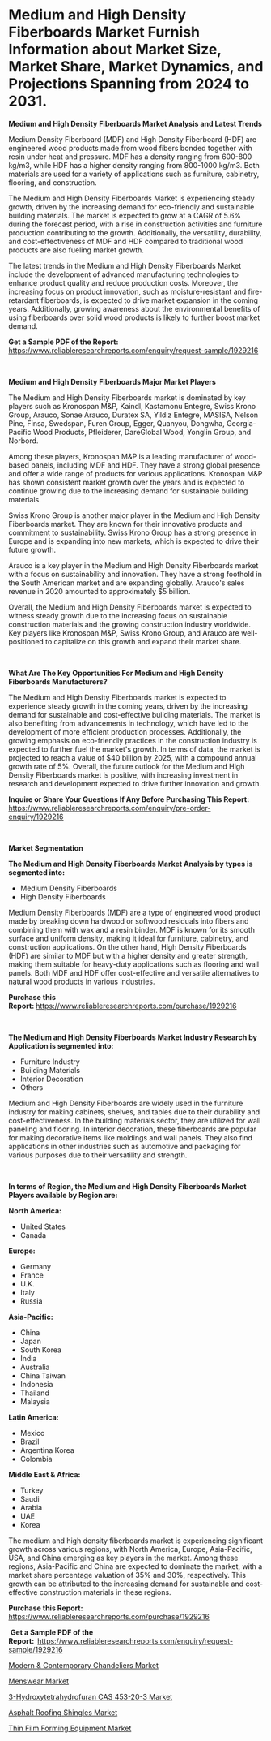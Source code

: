 <p><h1>Medium and High Density Fiberboards Market Furnish Information about Market Size, Market Share, Market Dynamics, and Projections Spanning from 2024 to 2031.</h1></p><p><strong>Medium and High Density Fiberboards Market Analysis and Latest Trends</strong></p>
<p><p>Medium Density Fiberboard (MDF) and High Density Fiberboard (HDF) are engineered wood products made from wood fibers bonded together with resin under heat and pressure. MDF has a density ranging from 600-800 kg/m3, while HDF has a higher density ranging from 800-1000 kg/m3. Both materials are used for a variety of applications such as furniture, cabinetry, flooring, and construction.</p><p>The Medium and High Density Fiberboards Market is experiencing steady growth, driven by the increasing demand for eco-friendly and sustainable building materials. The market is expected to grow at a CAGR of 5.6% during the forecast period, with a rise in construction activities and furniture production contributing to the growth. Additionally, the versatility, durability, and cost-effectiveness of MDF and HDF compared to traditional wood products are also fueling market growth.</p><p>The latest trends in the Medium and High Density Fiberboards Market include the development of advanced manufacturing technologies to enhance product quality and reduce production costs. Moreover, the increasing focus on product innovation, such as moisture-resistant and fire-retardant fiberboards, is expected to drive market expansion in the coming years. Additionally, growing awareness about the environmental benefits of using fiberboards over solid wood products is likely to further boost market demand.</p></p>
<p><strong>Get a Sample PDF of the Report:&nbsp;</strong> <a href="https://www.reliableresearchreports.com/enquiry/request-sample/1929216">https://www.reliableresearchreports.com/enquiry/request-sample/1929216</a></p>
<p>&nbsp;</p>
<p><strong>Medium and High Density Fiberboards Major Market Players</strong></p>
<p><p>The Medium and High Density Fiberboards market is dominated by key players such as Kronospan M&P, Kaindl, Kastamonu Entegre, Swiss Krono Group, Arauco, Sonae Arauco, Duratex SA, Yildiz Entegre, MASISA, Nelson Pine, Finsa, Swedspan, Furen Group, Egger, Quanyou, Dongwha, Georgia-Pacific Wood Products, Pfleiderer, DareGlobal Wood, Yonglin Group, and Norbord.</p><p>Among these players, Kronospan M&P is a leading manufacturer of wood-based panels, including MDF and HDF. They have a strong global presence and offer a wide range of products for various applications. Kronospan M&P has shown consistent market growth over the years and is expected to continue growing due to the increasing demand for sustainable building materials.</p><p>Swiss Krono Group is another major player in the Medium and High Density Fiberboards market. They are known for their innovative products and commitment to sustainability. Swiss Krono Group has a strong presence in Europe and is expanding into new markets, which is expected to drive their future growth.</p><p>Arauco is a key player in the Medium and High Density Fiberboards market with a focus on sustainability and innovation. They have a strong foothold in the South American market and are expanding globally. Arauco's sales revenue in 2020 amounted to approximately $5 billion.</p><p>Overall, the Medium and High Density Fiberboards market is expected to witness steady growth due to the increasing focus on sustainable construction materials and the growing construction industry worldwide. Key players like Kronospan M&P, Swiss Krono Group, and Arauco are well-positioned to capitalize on this growth and expand their market share.</p></p>
<p>&nbsp;</p>
<p><strong>What Are The Key Opportunities For Medium and High Density Fiberboards Manufacturers?</strong></p>
<p><p>The Medium and High Density Fiberboards market is expected to experience steady growth in the coming years, driven by the increasing demand for sustainable and cost-effective building materials. The market is also benefiting from advancements in technology, which have led to the development of more efficient production processes. Additionally, the growing emphasis on eco-friendly practices in the construction industry is expected to further fuel the market's growth. In terms of data, the market is projected to reach a value of $40 billion by 2025, with a compound annual growth rate of 5%. Overall, the future outlook for the Medium and High Density Fiberboards market is positive, with increasing investment in research and development expected to drive further innovation and growth.</p></p>
<p><strong>Inquire or Share Your Questions If Any Before Purchasing This Report:</strong> <a href="https://www.reliableresearchreports.com/enquiry/pre-order-enquiry/1929216">https://www.reliableresearchreports.com/enquiry/pre-order-enquiry/1929216</a></p>
<p>&nbsp;</p>
<p><strong>Market Segmentation</strong></p>
<p><strong>The Medium and High Density Fiberboards Market Analysis by types is segmented into:</strong></p>
<p><ul><li>Medium Density Fiberboards</li><li>High Density Fiberboards</li></ul></p>
<p><p>Medium Density Fiberboards (MDF) are a type of engineered wood product made by breaking down hardwood or softwood residuals into fibers and combining them with wax and a resin binder. MDF is known for its smooth surface and uniform density, making it ideal for furniture, cabinetry, and construction applications. On the other hand, High Density Fiberboards (HDF) are similar to MDF but with a higher density and greater strength, making them suitable for heavy-duty applications such as flooring and wall panels. Both MDF and HDF offer cost-effective and versatile alternatives to natural wood products in various industries.</p></p>
<p><strong>Purchase this Report:&nbsp;</strong><a href="https://www.reliableresearchreports.com/purchase/1929216">https://www.reliableresearchreports.com/purchase/1929216</a></p>
<p>&nbsp;</p>
<p><strong>The Medium and High Density Fiberboards Market Industry Research by Application is segmented into:</strong></p>
<p><ul><li>Furniture Industry</li><li>Building Materials</li><li>Interior Decoration</li><li>Others</li></ul></p>
<p><p>Medium and High Density Fiberboards are widely used in the furniture industry for making cabinets, shelves, and tables due to their durability and cost-effectiveness. In the building materials sector, they are utilized for wall paneling and flooring. In interior decoration, these fiberboards are popular for making decorative items like moldings and wall panels. They also find applications in other industries such as automotive and packaging for various purposes due to their versatility and strength.</p></p>
<p>&nbsp;</p>
<p><strong>In terms of Region, the Medium and High Density Fiberboards Market Players available by Region are:</strong></p>
<p>
    <p> <strong> North America: </strong>
        <ul>
            <li>United States</li>
            <li>Canada</li>
        </ul>
        </p> 
    <p> <strong> Europe: </strong>
        <ul>
            <li>Germany</li>
            <li>France</li>
            <li>U.K.</li>
            <li>Italy</li>
            <li>Russia</li>
        </ul>
        </p> 
    <p> <strong> Asia-Pacific: </strong>
        <ul>
            <li>China</li>
            <li>Japan</li>
            <li>South Korea</li>
            <li>India</li>
            <li>Australia</li>
            <li>China Taiwan</li>
            <li>Indonesia</li>
            <li>Thailand</li>
            <li>Malaysia</li>
        </ul>
        </p> 
    <p> <strong> Latin America: </strong>
        <ul>
            <li>Mexico</li>
            <li>Brazil</li>
            <li>Argentina Korea</li>
            <li>Colombia</li>
        </ul>
        </p> 
    <p> <strong> Middle East & Africa: </strong>
        <ul>
            <li>Turkey</li>
            <li>Saudi</li>
            <li>Arabia</li>
            <li>UAE</li>
            <li>Korea</li>
        </ul>
    </p>
    </p>
<p><p>The medium and high density fiberboards market is experiencing significant growth across various regions, with North America, Europe, Asia-Pacific, USA, and China emerging as key players in the market. Among these regions, Asia-Pacific and China are expected to dominate the market, with a market share percentage valuation of 35% and 30%, respectively. This growth can be attributed to the increasing demand for sustainable and cost-effective construction materials in these regions.</p></p>
<p><strong>Purchase this Report: </strong><a href="https://www.reliableresearchreports.com/purchase/1929216">https://www.reliableresearchreports.com/purchase/1929216</a></p>
<p>&nbsp;<strong>Get a Sample PDF of the Report:&nbsp;&nbsp;</strong><a href="https://www.reliableresearchreports.com/enquiry/request-sample/1929216">https://www.reliableresearchreports.com/enquiry/request-sample/1929216</a></p>
<p><strong></strong></p>
<p><p><a href="https://forested-sushi-9b0.notion.site/Modern-Contemporary-Chandeliers-Market-Provides-a-Comprehensive-Analysis-Including-a-Macro-Overvie-18f2ba784672416fa93e28fba3bac261">Modern & Contemporary Chandeliers Market</a></p><p><a href="https://view.publitas.com/reportprime-1/menswear-market-analysis-and-market-size-global-industry-overview-market-segmentation-and-forecast-2024-to-2031/">Menswear Market</a></p><p><a href="https://summer-dogwood-3e9.notion.site/3-Hydroxytetrahydrofuran-CAS-453-20-3-Market-Size-Reflecting-a-Forecast-Till-2031-Market-By-Type-B-fe1693e328fa436f81ad3b34d0122353">3-Hydroxytetrahydrofuran CAS 453-20-3 Market</a></p><p><a href="https://view.publitas.com/reportprime-1/asphalt-roofing-shingles-market-size-evaluating-its-market-trends-growth-and-projections-2024-2031/">Asphalt Roofing Shingles Market</a></p><p><a href="https://lydian-appliance-61d.notion.site/Decoding-the-Thin-Film-Forming-Equipment-Market-A-Deep-Dive-into-the-Latest-Market-Trends-Market-S-3f034dd8108f4f978332ea1dbdf9b4c5">Thin Film Forming Equipment Market</a></p></p>